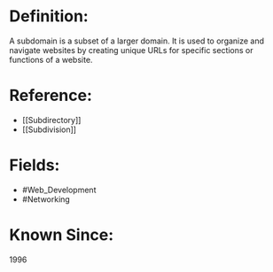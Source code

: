 

# Definition:
A subdomain is a subset of a larger domain. It is used to organize and navigate websites by creating unique URLs for specific sections or functions of a website.

# Reference:
- [[Subdirectory]]
- [[Subdivision]]

# Fields: 
- #Web_Development
- #Networking

# Known Since:
1996

